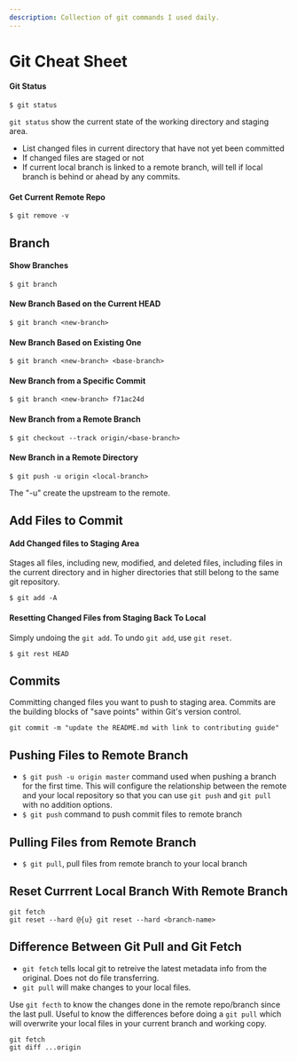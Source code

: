 ```yaml
---
description: Collection of git commands I used daily.
---
```


# Git Cheat Sheet

#### Git Status
```text
$ git status
```
`git status` show the current state of the working directory and staging area.
- List changed files in current directory that have not yet been committed
- If changed files are staged or not
- If current local branch is linked to a remote branch, will tell if local branch is behind or ahead by any commits.

#### Get Current Remote Repo
```text
$ git remove -v
```
## Branch
#### Show Branches
```text
$ git branch
```
#### New Branch Based on the Current HEAD
```text
$ git branch <new-branch>
```

#### New Branch Based on Existing One
```text
$ git branch <new-branch> <base-branch>
```
#### New Branch from a Specific Commit
```text
$ git branch <new-branch> f71ac24d
```
#### New Branch from a Remote Branch
```text
$ git checkout --track origin/<base-branch>
```
#### New Branch in a Remote Directory
```text
$ git push -u origin <local-branch>
```
The "-u" create the upstream to the remote.

## Add Files to Commit

#### Add Changed files to Staging Area
Stages all files, including new, modified, and deleted files, including files in the current directory and in higher directories that still belong to the same git repository.
```text
$ git add -A
```

#### Resetting Changed Files from Staging Back To Local
Simply undoing the `git add`.
To undo `git add`, use `git reset`.
```text
$ git rest HEAD
```

## Commits
Committing changed files you want to push to staging area.
Commits are the building blocks of "save points" within Git's version control.
```text
git commit -m "update the README.md with link to contributing guide"
```

## Pushing Files to Remote Branch
- `$ git push -u origin master` command used when pushing a branch for the first time. This will configure the relationship between the remote and your local repository so that you can use `git push` and `git pull` with no addition options.
- `$ git push` command to push commit files to remote branch

## Pulling Files from Remote Branch
- `$ git pull`, pull files from remote branch to your local branch

## Reset Currrent Local Branch With Remote Branch
```text
git fetch
git reset --hard @{u} git reset --hard <branch-name>
```

## Difference Between Git Pull and Git Fetch
- `git fetch` tells local git to retreive the latest metadata info from the original. Does not do file transferring.
- `git pull` will make changes to your local files.

Use `git fecth` to know the changes done in the remote repo/branch since the last pull. Useful to know the differences before doing a `git pull` which will overwrite your local files in your current branch and working copy.
```text
git fetch
git diff ...origin
```

 

